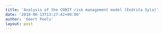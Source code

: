 ```yaml
---
title: 'Analysis of the COBIT risk management model (Endrita Syla)'
date: '2018-06-13T13:27:42+00:00'
author: 'Geert Poels'
layout: post
---
```


